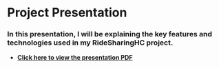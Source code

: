 # Project Presentation

### **In this presentation, I will be explaining the key features and technologies used in my RideSharingHC project.**

 - **[Click here to view the presentation PDF](https://hanover-cs.github.io/HC25-Caio-Montilha-Senior-Project/RideSharingHC_Presentation.pdf)**